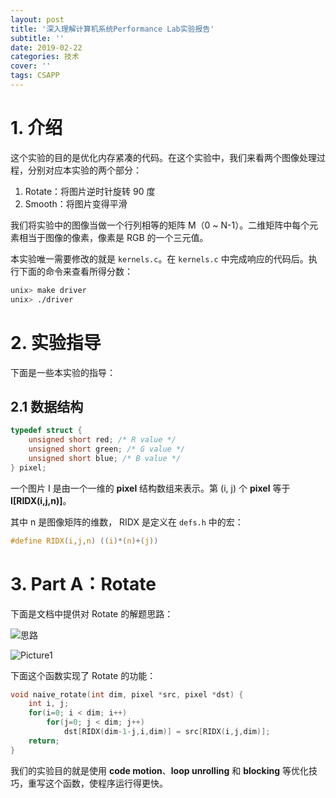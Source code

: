 ```yaml
---
layout: post
title: '深入理解计算机系统Performance Lab实验报告'
subtitle: ''
date: 2019-02-22
categories: 技术
cover: ''
tags: CSAPP
---
```

# 1. 介绍

这个实验的目的是优化内存紧凑的代码。在这个实验中，我们来看两个图像处理过程，分别对应本实验的两个部分：

1. Rotate：将图片逆时针旋转 90 度
2. Smooth：将图片变得平滑

我们将实验中的图像当做一个行列相等的矩阵 M（0 ~ N-1）。二维矩阵中每个元素相当于图像的像素，像素是 RGB 的一个三元值。

本实验唯一需要修改的就是 `kernels.c`。在 `kernels.c` 中完成响应的代码后。执行下面的命令来查看所得分数：

```bash
unix> make driver
unix> ./driver
```

# 2. 实验指导

下面是一些本实验的指导：

## 2.1 数据结构

```c
typedef struct {
    unsigned short red; /* R value */
    unsigned short green; /* G value */
    unsigned short blue; /* B value */
} pixel;
```

一个图片 I 是由一个一维的 **pixel** 结构数组来表示。第 (i, j) 个 **pixel** 等于 **I[RIDX(i,j,n)]**。

其中 n 是图像矩阵的维数， RIDX 是定义在 `defs.h` 中的宏：

```c
#define RIDX(i,j,n) ((i)*(n)+(j))
```

# 3. Part A：Rotate

下面是文档中提供对 Rotate 的解题思路：

![思路](http://ww1.sinaimg.cn/large/c9caade4ly1g0fhbf9ecvj20le040t94.jpg)

![Picture1](http://ww1.sinaimg.cn/large/c9caade4ly1g0fhcw0syrj20gr0camxj.jpg)

下面这个函数实现了 Rotate 的功能：

```c
void naive_rotate(int dim, pixel *src, pixel *dst) {
    int i, j;
    for(i=0; i < dim; i++)
        for(j=0; j < dim; j++)
            dst[RIDX(dim-1-j,i,dim)] = src[RIDX(i,j,dim)];
    return;
}
```

我们的实验目的就是使用 **code motion**、**loop unrolling** 和 **blocking** 等优化技巧，重写这个函数，使程序运行得更快。





